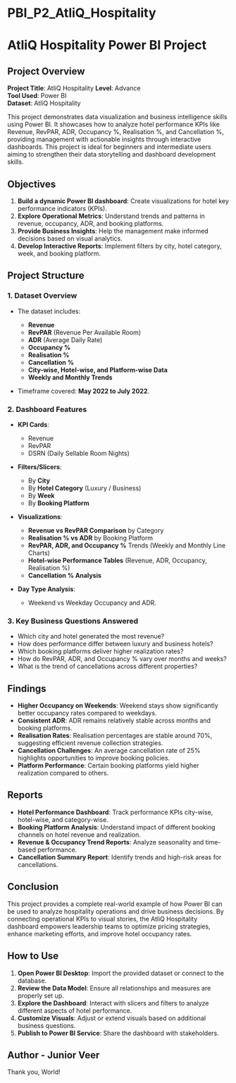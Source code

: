 # PBI_P2_AtliQ_Hospitality

# AtliQ Hospitality Power BI Project

## Project Overview

**Project Title**: AtliQ Hospitality
**Level**: Advance  
**Tool Used**: Power BI  
**Dataset**: AtliQ Hospitality

This project demonstrates data visualization and business intelligence skills using Power BI. It showcases how to analyze hotel performance KPIs like Revenue, RevPAR, ADR, Occupancy %, Realisation %, and Cancellation %, providing management with actionable insights through interactive dashboards. This project is ideal for beginners and intermediate users aiming to strengthen their data storytelling and dashboard development skills.

## Objectives

1. **Build a dynamic Power BI dashboard**: Create visualizations for hotel key performance indicators (KPIs).
2. **Explore Operational Metrics**: Understand trends and patterns in revenue, occupancy, ADR, and booking platforms.
3. **Provide Business Insights**: Help the management make informed decisions based on visual analytics.
4. **Develop Interactive Reports**: Implement filters by city, hotel category, week, and booking platform.

## Project Structure

### 1. Dataset Overview

- The dataset includes:
  - **Revenue**
  - **RevPAR** (Revenue Per Available Room)
  - **ADR** (Average Daily Rate)
  - **Occupancy %**
  - **Realisation %**
  - **Cancellation %**
  - **City-wise, Hotel-wise, and Platform-wise Data**
  - **Weekly and Monthly Trends**

- Timeframe covered: **May 2022 to July 2022**.

### 2. Dashboard Features

- **KPI Cards**: 
  - Revenue
  - RevPAR
  - DSRN (Daily Sellable Room Nights)

- **Filters/Slicers**:
  - By **City**
  - By **Hotel Category** (Luxury / Business)
  - By **Week**
  - By **Booking Platform**

- **Visualizations**:
  - **Revenue vs RevPAR Comparison** by Category
  - **Realisation % vs ADR** by Booking Platform
  - **RevPAR, ADR, and Occupancy %** Trends (Weekly and Monthly Line Charts)
  - **Hotel-wise Performance Tables** (Revenue, ADR, Occupancy, Realisation %)
  - **Cancellation % Analysis**

- **Day Type Analysis**:
  - Weekend vs Weekday Occupancy and ADR.

### 3. Key Business Questions Answered

- Which city and hotel generated the most revenue?
- How does performance differ between luxury and business hotels?
- Which booking platforms deliver higher realization rates?
- How do RevPAR, ADR, and Occupancy % vary over months and weeks?
- What is the trend of cancellations across different properties?

## Findings

- **Higher Occupancy on Weekends**: Weekend stays show significantly better occupancy rates compared to weekdays.
- **Consistent ADR**: ADR remains relatively stable across months and booking platforms.
- **Realisation Rates**: Realisation percentages are stable around 70%, suggesting efficient revenue collection strategies.
- **Cancellation Challenges**: An average cancellation rate of 25% highlights opportunities to improve booking policies.
- **Platform Performance**: Certain booking platforms yield higher realization compared to others.

## Reports

- **Hotel Performance Dashboard**: Track performance KPIs city-wise, hotel-wise, and category-wise.
- **Booking Platform Analysis**: Understand impact of different booking channels on hotel revenue and realization.
- **Revenue & Occupancy Trend Reports**: Analyze seasonality and time-based performance.
- **Cancellation Summary Report**: Identify trends and high-risk areas for cancellations.

## Conclusion

This project provides a complete real-world example of how Power BI can be used to analyze hospitality operations and drive business decisions. By connecting operational KPIs to visual stories, the AtliQ Hospitality dashboard empowers leadership teams to optimize pricing strategies, enhance marketing efforts, and improve hotel occupancy rates.

## How to Use

1. **Open Power BI Desktop**: Import the provided dataset or connect to the database.
2. **Review the Data Model**: Ensure all relationships and measures are properly set up.
3. **Explore the Dashboard**: Interact with slicers and filters to analyze different aspects of hotel performance.
4. **Customize Visuals**: Adjust or extend visuals based on additional business questions.
5. **Publish to Power BI Service**: Share the dashboard with stakeholders.

## Author - Junior Veer

Thank you, World!
